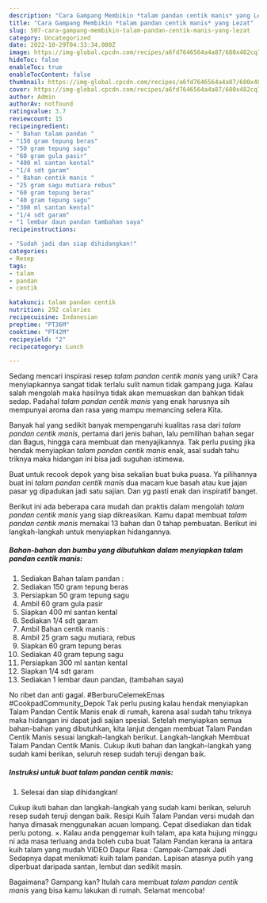 ```yaml
---
description: "Cara Gampang Membikin *talam pandan centik manis* yang Lezat"
title: "Cara Gampang Membikin *talam pandan centik manis* yang Lezat"
slug: 507-cara-gampang-membikin-talam-pandan-centik-manis-yang-lezat
category: Uncategorized
date: 2022-10-29T04:33:34.080Z
image: https://img-global.cpcdn.com/recipes/a6fd7646564a4a87/680x482cq70/talam-pandan-centik-manis-foto-resep-utama.jpg
hideToc: false
enableToc: true
enableTocContent: false
thumbnail: https://img-global.cpcdn.com/recipes/a6fd7646564a4a87/680x482cq70/talam-pandan-centik-manis-foto-resep-utama.jpg
cover: https://img-global.cpcdn.com/recipes/a6fd7646564a4a87/680x482cq70/talam-pandan-centik-manis-foto-resep-utama.jpg
author: Admin
authorAv: notfound
ratingvalue: 3.7
reviewcount: 15
recipeingredient:
- " Bahan talam pandan "
- "150 gram tepung beras"
- "50 gram tepung sagu"
- "60 gram gula pasir"
- "400 ml santan kental"
- "1/4 sdt garam"
- " Bahan centik manis "
- "25 gram sagu mutiara rebus"
- "60 gram tepung beras"
- "40 gram tepung sagu"
- "300 ml santan kental"
- "1/4 sdt garam"
- "1 lembar daun pandan tambahan saya"
recipeinstructions:

- "Sudah jadi dan siap dihidangkan!"
categories:
- Resep
tags:
- talam
- pandan
- centik

katakunci: talam pandan centik 
nutrition: 292 calories
recipecuisine: Indonesian
preptime: "PT36M"
cooktime: "PT42M"
recipeyield: "2"
recipecategory: Lunch

---
```





Sedang mencari inspirasi resep *talam pandan centik manis* yang unik? Cara menyiapkannya sangat tidak terlalu sulit namun tidak gampang juga. Kalau salah mengolah maka hasilnya tidak akan memuaskan dan bahkan tidak sedap. Padahal *talam pandan centik manis* yang enak harusnya sih mempunyai aroma dan rasa yang mampu memancing selera Kita.





Banyak hal yang sedikit banyak mempengaruhi kualitas rasa dari *talam pandan centik manis*, pertama dari jenis bahan, lalu pemilihan bahan segar dan Bagus, hingga cara membuat dan menyajikannya. Tak perlu pusing jika hendak menyiapkan *talam pandan centik manis* enak,      asal sudah tahu triknya maka hidangan ini bisa jadi suguhan istimewa.














Buat untuk recook depok yang bisa sekalian buat buka puasa. Ya pilihannya buat ini *talam pandan centik manis* dua macam kue basah atau kue jajan pasar yg dipadukan jadi satu sajian. Dan yg pasti enak dan inspiratif banget.






Berikut ini ada beberapa cara mudah dan praktis dalam mengolah *talam pandan centik manis* yang siap dikreasikan. Kamu dapat membuat *talam pandan centik manis* memakai 13 bahan dan 0 tahap pembuatan. Berikut ini langkah-langkah untuk menyiapkan hidangannya.

<!--inarticleads1-->

##### Bahan-bahan dan bumbu yang dibutuhkan dalam menyiapkan *talam pandan centik manis*:

1. Sediakan  Bahan talam pandan :
1. Sediakan 150 gram tepung beras
1. Persiapkan 50 gram tepung sagu
1. Ambil 60 gram gula pasir
1. Siapkan 400 ml santan kental
1. Sediakan 1/4 sdt garam
1. Ambil  Bahan centik manis :
1. Ambil 25 gram sagu mutiara, rebus
1. Siapkan 60 gram tepung beras
1. Sediakan 40 gram tepung sagu
1. Persiapkan 300 ml santan kental
1. Siapkan 1/4 sdt garam
1. Sediakan 1 lembar daun pandan, (tambahan saya)


No ribet dan anti gagal. #BerburuCelemekEmas #CookpadCommunity_Depok Tak perlu pusing kalau hendak menyiapkan Talam Pandan Centik Manis enak di rumah, karena asal sudah tahu triknya maka hidangan ini dapat jadi sajian spesial. Setelah menyiapkan semua bahan-bahan yang dibutuhkan, kita lanjut dengan membuat Talam Pandan Centik Manis sesuai langkah-langkah berikut. Langkah-langkah Membuat Talam Pandan Centik Manis. Cukup ikuti bahan dan langkah-langkah yang sudah kami berikan, seluruh resep sudah teruji dengan baik. 

<!--inarticleads2-->

##### Instruksi untuk buat *talam pandan centik manis*:


1. Selesai dan siap dihidangkan!

Cukup ikuti bahan dan langkah-langkah yang sudah kami berikan, seluruh resep sudah teruji dengan baik. Resipi Kuih Talam Pandan versi mudah dan hanya dimasak menggunakan acuan lompang. Cepat disediakan dan tidak perlu potong. ×. Kalau anda penggemar kuih talam, apa kata hujung minggu ni ada masa terluang anda boleh cuba buat Talam Pandan kerana ia antara kuih talam yang mudah VIDEO Dapur Rasa : Campak-Campak Jadi Sedapnya dapat menikmati kuih talam pandan. Lapisan atasnya putih yang diperbuat daripada santan, lembut dan sedikit masin. 

Bagaimana? Gampang kan? Itulah cara membuat *talam pandan centik manis* yang bisa kamu lakukan di rumah. Selamat mencoba!
